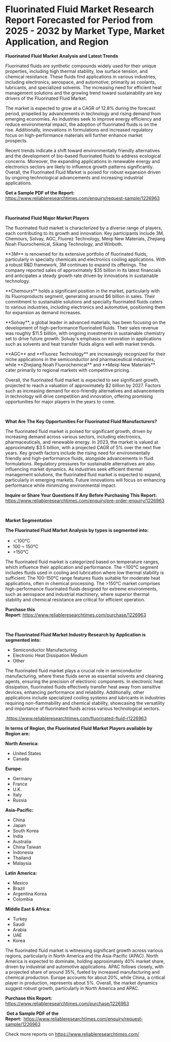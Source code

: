 <p><h1>Fluorinated Fluid Market Research Report Forecasted for Period from 2025 -  2032 by Market Type, Market Application, and Region</h1></p><p><strong>Fluorinated Fluid Market Analysis and Latest Trends</strong></p>
<p><p>Fluorinated fluids are synthetic compounds widely used for their unique properties, including high thermal stability, low surface tension, and chemical resistance. These fluids find applications in various industries, including electronics, aerospace, and automotive, primarily as coolants, lubricants, and specialized solvents. The increasing need for efficient heat management solutions and the growing trend toward sustainability are key drivers of the Fluorinated Fluid Market.</p><p>The market is expected to grow at a CAGR of 12.8% during the forecast period, propelled by advancements in technology and rising demand from emerging economies. As industries seek to improve energy efficiency and reduce environmental impact, the adoption of fluorinated fluids is on the rise. Additionally, innovations in formulations and increased regulatory focus on high-performance materials will further enhance market prospects. </p><p>Recent trends indicate a shift toward environmentally friendly alternatives and the development of bio-based fluorinated fluids to address ecological concerns. Moreover, the expanding applications in renewable energy and electronics sectors are likely to influence growth patterns significantly. Overall, the Fluorinated Fluid Market is poised for robust expansion driven by ongoing technological advancements and increasing industrial applications.</p></p>
<p><strong>Get a Sample PDF of the Report:&nbsp;</strong> <a href="https://www.reliableresearchtimes.com/enquiry/request-sample/1226963?utm_campaign=2464&utm_medium=2&utm_source=Github&utm_content=ia&utm_term=03042025&utm_id=fluorinated-fluid">https://www.reliableresearchtimes.com/enquiry/request-sample/1226963</a></p>
<p>&nbsp;</p>
<p><strong>Fluorinated Fluid Major Market Players</strong></p>
<p><p>The fluorinated fluid market is characterized by a diverse range of players, each contributing to its growth and innovation. Key participants include 3M, Chemours, Solvay, AGC, Fluorez Technology, Meiqi New Materials, Zhejiang Noah Fluorochemical, Sikang Technology, and Winboth.</p><p>**3M** is renowned for its extensive portfolio of fluorinated fluids, particularly in specialty chemicals and electronics cooling applications. With a robust R&D framework, 3M continues to expand its offerings. The company reported sales of approximately $35 billion in its latest financials and anticipates a steady growth rate driven by innovations in sustainable technology.</p><p>**Chemours** holds a significant position in the market, particularly with its Fluoroproducts segment, generating around $6 billion in sales. Their commitment to sustainable solutions and specialty fluorinated fluids caters to various industries, including electronics and automotive, positioning them for expansion as demand increases.</p><p>**Solvay**, a global leader in advanced materials, has been focusing on the development of high-performance fluorinated fluids. Their sales revenue was roughly $11.5 billion, with ongoing investments in sustainable chemistry set to drive future growth. Solvay's emphasis on innovation in applications such as solvents and heat transfer fluids aligns well with market trends.</p><p>**AGC** and **Fluorez Technology** are increasingly recognized for their niche applications in the semiconductor and pharmaceutical industries, while **Zhejiang Noah Fluorochemical** and **Meiqi New Materials** cater primarily to regional markets with competitive pricing.</p><p>Overall, the fluorinated fluid market is expected to see significant growth, projected to reach a valuation of approximately $2 billion by 2027. Factors such as increasing demand for eco-friendly alternatives and advancements in technology will drive competition and innovation, offering promising opportunities for major players in the years to come.</p></p>
<p>&nbsp;</p>
<p><strong>What Are The Key Opportunities For Fluorinated Fluid Manufacturers?</strong></p>
<p><p>The fluorinated fluid market is poised for significant growth, driven by increasing demand across various sectors, including electronics, pharmaceuticals, and renewable energy. In 2023, the market is valued at approximately $3.5 billion, with a projected CAGR of 5% over the next five years. Key growth factors include the rising need for environmentally friendly and high-performance fluids, alongside advancements in fluid formulations. Regulatory pressures for sustainable alternatives are also influencing market dynamics. As industries seek efficient thermal management solutions, the fluorinated fluid market is expected to expand, particularly in emerging markets. Future innovations will focus on enhancing performance while minimizing environmental impact.</p></p>
<p><strong>Inquire or Share Your Questions If Any Before Purchasing This Report:</strong> <a href="https://www.reliableresearchtimes.com/enquiry/pre-order-enquiry/1226963?utm_campaign=2464&utm_medium=2&utm_source=Github&utm_content=ia&utm_term=03042025&utm_id=fluorinated-fluid">https://www.reliableresearchtimes.com/enquiry/pre-order-enquiry/1226963</a></p>
<p>&nbsp;</p>
<p><strong>Market Segmentation</strong></p>
<p><strong>The Fluorinated Fluid Market Analysis by types is segmented into:</strong></p>
<p><ul><li>＜100℃</li><li>100 ~ 150℃</li><li>>150℃</li></ul></p>
<p><p>The fluorinated fluid market is categorized based on temperature ranges, which influence their application and performance. The <100°C segment includes fluids used in cooling and lubrication where low thermal stability is sufficient. The 100-150°C range features fluids suitable for moderate heat applications, often in chemical processing. The >150°C market comprises high-performance fluorinated fluids designed for extreme environments, such as aerospace and industrial machinery, where superior thermal stability and chemical resistance are critical for efficient operation.</p></p>
<p><strong>Purchase this Report:&nbsp;</strong><a href="https://www.reliableresearchtimes.com/purchase/1226963?utm_campaign=2464&utm_medium=2&utm_source=Github&utm_content=ia&utm_term=03042025&utm_id=fluorinated-fluid">https://www.reliableresearchtimes.com/purchase/1226963</a></p>
<p>&nbsp;</p>
<p><strong>The Fluorinated Fluid Market Industry Research by Application is segmented into:</strong></p>
<p><ul><li>Semiconductor Manufacturing</li><li>Electronic Heat Dissipation Medium</li><li>Other</li></ul></p>
<p><p>The fluorinated fluid market plays a crucial role in semiconductor manufacturing, where these fluids serve as essential solvents and cleaning agents, ensuring the precision of electronic components. In electronic heat dissipation, fluorinated fluids effectively transfer heat away from sensitive devices, enhancing performance and reliability. Additionally, other applications include specialized cooling systems and lubricants in industries requiring non-flammability and chemical stability, showcasing the versatility and importance of fluorinated fluids across various technological sectors.</p></p>
<p><a href="https://www.reliableresearchtimes.com/fluorinated-fluid-r1226963?utm_campaign=2464&utm_medium=2&utm_source=Github&utm_content=ia&utm_term=03042025&utm_id=fluorinated-fluid">&nbsp;https://www.reliableresearchtimes.com/fluorinated-fluid-r1226963</a></p>
<p><strong>In terms of Region, the Fluorinated Fluid Market Players available by Region are:</strong></p>
<p>
    <p> <strong> North America: </strong>
        <ul>
            <li>United States</li>
            <li>Canada</li>
        </ul>
        </p> 
    <p> <strong> Europe: </strong>
        <ul>
            <li>Germany</li>
            <li>France</li>
            <li>U.K.</li>
            <li>Italy</li>
            <li>Russia</li>
        </ul>
        </p> 
    <p> <strong> Asia-Pacific: </strong>
        <ul>
            <li>China</li>
            <li>Japan</li>
            <li>South Korea</li>
            <li>India</li>
            <li>Australia</li>
            <li>China Taiwan</li>
            <li>Indonesia</li>
            <li>Thailand</li>
            <li>Malaysia</li>
        </ul>
        </p> 
    <p> <strong> Latin America: </strong>
        <ul>
            <li>Mexico</li>
            <li>Brazil</li>
            <li>Argentina Korea</li>
            <li>Colombia</li>
        </ul>
        </p> 
    <p> <strong> Middle East & Africa: </strong>
        <ul>
            <li>Turkey</li>
            <li>Saudi</li>
            <li>Arabia</li>
            <li>UAE</li>
            <li>Korea</li>
        </ul>
    </p>
    </p>
<p><p>The fluorinated fluid market is witnessing significant growth across various regions, particularly in North America and the Asia-Pacific (APAC). North America is expected to dominate, holding approximately 40% market share, driven by industrial and automotive applications. APAC follows closely, with a projected share of around 35%, fueled by increased manufacturing and chemical production. Europe accounts for about 20%, while China, a critical player in production, represents about 5%. Overall, the market dynamics suggest robust growth, particularly in North America and APAC.</p></p>
<p><strong>Purchase this Report: </strong><a href="https://www.reliableresearchtimes.com/purchase/1226963?utm_campaign=2464&utm_medium=2&utm_source=Github&utm_content=ia&utm_term=03042025&utm_id=fluorinated-fluid">https://www.reliableresearchtimes.com/purchase/1226963</a></p>
<p>&nbsp;<strong>Get a Sample PDF of the Report:&nbsp;&nbsp;</strong><a href="https://www.reliableresearchtimes.com/enquiry/request-sample/1226963?utm_campaign=2464&utm_medium=2&utm_source=Github&utm_content=ia&utm_term=03042025&utm_id=fluorinated-fluid">https://www.reliableresearchtimes.com/enquiry/request-sample/1226963</a></p>
<p><strong></strong></p>
<p>Check more reports on <a href="https://www.reliableresearchtimes.com/?utm_campaign=2464&utm_medium=2&utm_source=Github&utm_content=ia&utm_term=03042025&utm_id=fluorinated-fluid">https://www.reliableresearchtimes.com/</a></p>